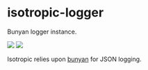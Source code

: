# isotropic-logger
Bunyan logger instance.

![](https://img.shields.io/badge/tests-passing-brightgreen.svg)
![](https://img.shields.io/badge/license-BSD--3-blue.svg)

Isotropic relies upon [bunyan](https://github.com/trentm/node-bunyan) for JSON logging.
